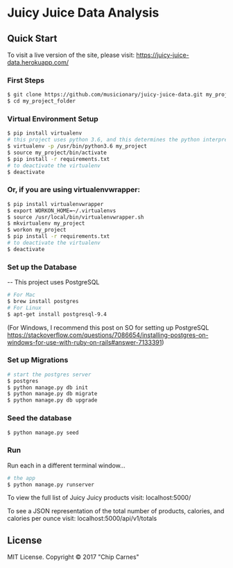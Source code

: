 # Juicy Juice Data Analysis

## Quick Start
To visit a live version of the site, please visit: https://juicy-juice-data.herokuapp.com/

### First Steps
```sh
$ git clone https://github.com/musicionary/juicy-juice-data.git my_project_folder
$ cd my_project_folder
```

### Virtual Environment Setup
```sh
$ pip install virtualenv
# this project uses python 3.6, and this determines the python interpreter.
$ virtualenv -p /usr/bin/python3.6 my_project
$ source my_project/bin/activate
$ pip install -r requirements.txt
# to deactivate the virtualenv
$ deactivate
```

### Or, if you are using virtualenvwrapper:
```sh
$ pip install virtualenvwrapper
$ export WORKON_HOME=~/.virtualenvs
$ source /usr/local/bin/virtualenvwrapper.sh
$ mkvirtualenv my_project
$ workon my_project
$ pip install -r requirements.txt
# to deactivate the virtualenv
$ deactivate
```

### Set up the Database
-- This project uses PostgreSQL

```sh
# For Mac
$ brew install postgres
# For Linux
$ apt-get install postgresql-9.4
```

(For Windows, I recommend this post on SO for setting up PostgreSQL https://stackoverflow.com/questions/7086654/installing-postgres-on-windows-for-use-with-ruby-on-rails#answer-7133391)

### Set up Migrations

```sh
# start the postgres server
$ postgres
$ python manage.py db init
$ python manage.py db migrate
$ python manage.py db upgrade
```

### Seed the database

```sh
$ python manage.py seed
```

### Run

Run each in a different terminal window...

```sh
# the app
$ python manage.py runserver
```

To view the full list of Juicy Juicy products visit:
localhost:5000/

To see a JSON representation of the total number of products, calories, and calories per ounce visit:
localhost:5000/api/v1/totals


License
-------

MIT License. Copyright &copy; 2017 "Chip Carnes"

